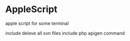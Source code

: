 AppleScript
===========

apple script for some terminal 

include deleve all svn files
include php apigen command
